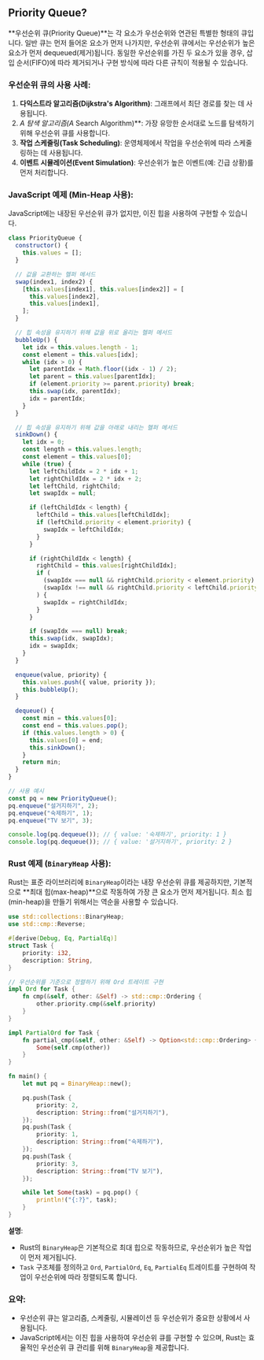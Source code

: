 ## Priority Queue?

**우선순위 큐(Priority Queue)**는 각 요소가 우선순위와 연관된 특별한 형태의 큐입니다. 일반 큐는 먼저 들어온 요소가 먼저 나가지만, 우선순위 큐에서는 우선순위가 높은 요소가 먼저 dequeued(제거)됩니다. 동일한 우선순위를 가진 두 요소가 있을 경우, 삽입 순서(FIFO)에 따라 제거되거나 구현 방식에 따라 다른 규칙이 적용될 수 있습니다.

### 우선순위 큐의 사용 사례:

1. **다익스트라 알고리즘(Dijkstra's Algorithm)**: 그래프에서 최단 경로를 찾는 데 사용됩니다.
2. **A* 탐색 알고리즘(A* Search Algorithm)**: 가장 유망한 순서대로 노드를 탐색하기 위해 우선순위 큐를 사용합니다.
3. **작업 스케줄링(Task Scheduling)**: 운영체제에서 작업을 우선순위에 따라 스케줄링하는 데 사용됩니다.
4. **이벤트 시뮬레이션(Event Simulation)**: 우선순위가 높은 이벤트(예: 긴급 상황)를 먼저 처리합니다.

### JavaScript 예제 (Min-Heap 사용):

JavaScript에는 내장된 우선순위 큐가 없지만, 이진 힙을 사용하여 구현할 수 있습니다.

```javascript
class PriorityQueue {
  constructor() {
    this.values = [];
  }

  // 값을 교환하는 헬퍼 메서드
  swap(index1, index2) {
    [this.values[index1], this.values[index2]] = [
      this.values[index2],
      this.values[index1],
    ];
  }

  // 힙 속성을 유지하기 위해 값을 위로 올리는 헬퍼 메서드
  bubbleUp() {
    let idx = this.values.length - 1;
    const element = this.values[idx];
    while (idx > 0) {
      let parentIdx = Math.floor((idx - 1) / 2);
      let parent = this.values[parentIdx];
      if (element.priority >= parent.priority) break;
      this.swap(idx, parentIdx);
      idx = parentIdx;
    }
  }

  // 힙 속성을 유지하기 위해 값을 아래로 내리는 헬퍼 메서드
  sinkDown() {
    let idx = 0;
    const length = this.values.length;
    const element = this.values[0];
    while (true) {
      let leftChildIdx = 2 * idx + 1;
      let rightChildIdx = 2 * idx + 2;
      let leftChild, rightChild;
      let swapIdx = null;

      if (leftChildIdx < length) {
        leftChild = this.values[leftChildIdx];
        if (leftChild.priority < element.priority) {
          swapIdx = leftChildIdx;
        }
      }

      if (rightChildIdx < length) {
        rightChild = this.values[rightChildIdx];
        if (
          (swapIdx === null && rightChild.priority < element.priority) ||
          (swapIdx !== null && rightChild.priority < leftChild.priority)
        ) {
          swapIdx = rightChildIdx;
        }
      }

      if (swapIdx === null) break;
      this.swap(idx, swapIdx);
      idx = swapIdx;
    }
  }

  enqueue(value, priority) {
    this.values.push({ value, priority });
    this.bubbleUp();
  }

  dequeue() {
    const min = this.values[0];
    const end = this.values.pop();
    if (this.values.length > 0) {
      this.values[0] = end;
      this.sinkDown();
    }
    return min;
  }
}

// 사용 예시
const pq = new PriorityQueue();
pq.enqueue("설거지하기", 2);
pq.enqueue("숙제하기", 1);
pq.enqueue("TV 보기", 3);

console.log(pq.dequeue()); // { value: '숙제하기', priority: 1 }
console.log(pq.dequeue()); // { value: '설거지하기', priority: 2 }
```

### Rust 예제 (`BinaryHeap` 사용):

Rust는 표준 라이브러리에 `BinaryHeap`이라는 내장 우선순위 큐를 제공하지만, 기본적으로 **최대 힙(max-heap)**으로 작동하여 가장 큰 요소가 먼저 제거됩니다. 최소 힙(min-heap)을 만들기 위해서는 역순을 사용할 수 있습니다.

```rust
use std::collections::BinaryHeap;
use std::cmp::Reverse;

#[derive(Debug, Eq, PartialEq)]
struct Task {
    priority: i32,
    description: String,
}

// 우선순위를 기준으로 정렬하기 위해 Ord 트레이트 구현
impl Ord for Task {
    fn cmp(&self, other: &Self) -> std::cmp::Ordering {
        other.priority.cmp(&self.priority)
    }
}

impl PartialOrd for Task {
    fn partial_cmp(&self, other: &Self) -> Option<std::cmp::Ordering> {
        Some(self.cmp(other))
    }
}

fn main() {
    let mut pq = BinaryHeap::new();

    pq.push(Task {
        priority: 2,
        description: String::from("설거지하기"),
    });
    pq.push(Task {
        priority: 1,
        description: String::from("숙제하기"),
    });
    pq.push(Task {
        priority: 3,
        description: String::from("TV 보기"),
    });

    while let Some(task) = pq.pop() {
        println!("{:?}", task);
    }
}
```

**설명**:

- Rust의 `BinaryHeap`은 기본적으로 최대 힙으로 작동하므로, 우선순위가 높은 작업이 먼저 제거됩니다.
- `Task` 구조체를 정의하고 `Ord`, `PartialOrd`, `Eq`, `PartialEq` 트레이트를 구현하여 작업이 우선순위에 따라 정렬되도록 합니다.

### 요약:

- 우선순위 큐는 알고리즘, 스케줄링, 시뮬레이션 등 우선순위가 중요한 상황에서 사용됩니다.
- JavaScript에서는 이진 힙을 사용하여 우선순위 큐를 구현할 수 있으며, Rust는 효율적인 우선순위 큐 관리를 위해 `BinaryHeap`을 제공합니다.

